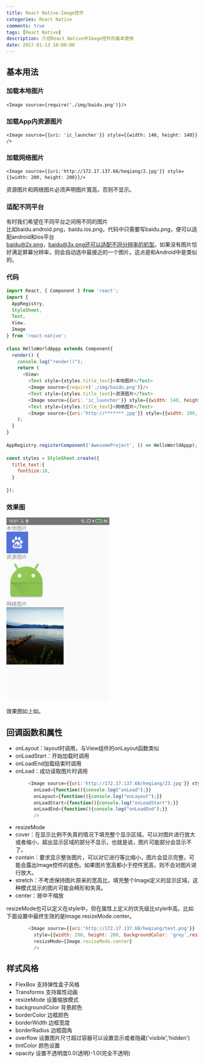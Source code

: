 ```yaml
---
title: React Native-Image控件
categories: React Native
comments: true
tags: [React Native]
description: 介绍React Native中Image控件的基本使用
date: 2017-01-13 10:00:00
---
```


## 基本用法

### 加载本地图片

```
<Image source={require('./img/baidu.png')}/>
```

### 加载App内资源图片

```
<Image source={{uri: 'ic_launcher'}} style={{width: 140, height: 140}} />
```

### 加载网络图片

```
<Image source={{uri:'http://172.17.137.68/heqiang/2.jpg'}} style={{width: 200, height: 200}}/>
```

资源图片和网络图片必须声明图片寬高，否则不显示。

### 适配不同平台

有时我们希望在不同平台之间用不同的图片    
比如baidu.android.png，baidu.ios.png，代码中只需要写baidu.png，便可以适配android和ios平台    
baidu@2x.png，baidu@3x.png还可以适配不同分辨率的机型。如果没有图片恰好满足屏幕分辨率，则会自动选中最接近的一个图片。这点是和Android中是类似的。    

### 代码

```javascript
import React, { Component } from 'react';
import {
  AppRegistry,
  StyleSheet,
  Text,
  View,
  Image
} from 'react-native';

class HelloWorldAppp extends Component{
  render() {
    console.log("render()");
    return (
      <View>
        <Text style={styles.title_text}>本地图片</Text>
        <Image source={require('./img/baidu.png')}/>
        <Text style={styles.title_text}>资源图片</Text>
        <Image source={{uri: 'ic_launcher'}} style={{width: 140, height: 140}} />
        <Text style={styles.title_text}>网络图片</Text>
        <Image source={{uri:'http://*******.jpg'}} style={{width: 200, height: 200}}/>
    );
  }
}

AppRegistry.registerComponent('AwesomeProject', () => HelloWorldAppp);

const styles = StyleSheet.create({
  title_text:{
    fontSize:18,
  }

});
```

### 效果图


<img src="/images/react-native-image/image1.png" width="270" height="480"/>

效果图如上如。    

## 回调函数和属性

 - onLayout：layout时调用，与View组件的onLayout函数类似    
 - onLoadStart：开始加载时调用    
 - onLoadEnd加载结束时调用    
 - onLoad：成功读取图片时调用    

```javascript
        <Image source={{uri:'http://172.17.137.68/heqiang/23.jpg'}} style={{width: 200, height: 200}} 
          onLoad={function(){console.log("onLoad");}}
          onLayout={function(){console.log("onLayout");}}
          onLoadStart={function(){console.log("onLoadStart");}}
          onLoadEnd={function(){console.log("onLoadEnd");}}
          />
```

 - resizeMode
  - cover：在显示比例不失真的情况下填充整个显示区域。可以对图片进行放大或者缩小，超出显示区域的部分不显示，也就是说，图片可能部分会显示不了。    
  - contain：要求显示整张图片，可以对它进行等比缩小，图片会显示完整，可能会露出Image控件的底色。如果图片宽高都小于控件宽高，则不会对图片进行放大。    
  - stretch：不考虑保持图片原来的宽高比，填充整个Image定义的显示区域，这种模式显示的图片可能会畸形和失真。    
  - center：居中不缩放    
 
 resizeMode也可以定义在style中，但在属性上定义的优先级比style中高。比如下面设置中最终生效的是Image.resizeMode.center。    

```javascript
        <Image source={{uri:'http://172.17.137.68/heqiang/test.png'}} 
          style={{width: 200, height: 200, backgroundColor: 'grey',resizeMode: Image.resizeMode.contain}} 
          resizeMode={Image.resizeMode.center}
          />
```

## 样式风格

 - FlexBox 支持弹性盒子风格
 - Transforms 支持属性动画
 - resizeMode 设置缩放模式
 - backgroundColor 背景颜色
 - borderColor 边框颜色
 - borderWidth 边框宽度
 - borderRadius 边框圆角
 - overflow 设置图片尺寸超过容器可以设置显示或者隐藏('visible','hidden')
 - tintColor 颜色设置
 - opacity 设置不透明度0.0(透明)-1.0(完全不透明)



